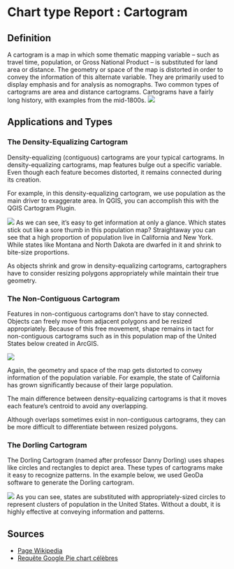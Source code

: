 # Chart type Report : Cartogram

## Definition
A cartogram is a map in which some thematic mapping variable – such as travel time, population, or Gross National Product – is substituted for land area or distance. The geometry or space of the map is distorted in order to convey the information of this alternate variable. They are primarily used to display emphasis and for analysis as nomographs.
Two common types of cartograms are area and distance cartograms. Cartograms have a fairly long history, with examples from the mid-1800s. 
![](https://wiki2.org/en/Cartogram#/media/File:Cartlinearlarge.png)
 
## Applications and Types

### The Density-Equalizing Cartogram
Density-equalizing (contiguous) cartograms are your typical cartograms. In density-equalizing cartograms, map features bulge out a specific variable. Even though each feature becomes distorted, it remains connected during its creation.

For example, in this density-equalizing cartogram, we use population as the main driver to exaggerate area. In QGIS, you can accomplish this with the QGIS Cartogram Plugin.

![](http://gisgeography.com/wp-content/uploads/2016/09/Density-Equalizing-Cartograms.png)
As we can see, it’s easy to get information at only a glance. Which states stick out like a sore thumb in this population map? Straightaway you can see that a high proportion of population live in California and New York. While states like Montana and North Dakota are dwarfed in it and shrink to bite-size proportions.

As objects shrink and grow in density-equalizing cartograms, cartographers have to consider resizing polygons appropriately while maintain their true geometry.

### The Non-Contiguous Cartogram

Features in non-contiguous cartograms don’t have to stay connected. Objects can freely move from adjacent polygons and be resized appropriately. Because of this free movement, shape remains in tact for non-contiguous cartograms such as in this population map of the United States below created in ArcGIS.


![](http://gisgeography.com/wp-content/uploads/2016/09/Non-Contiguous-Cartogram-2.png)

Again, the geometry and space of the map gets distorted to convey information of the population variable. For example, the state of California has grown significantly because of their large population.

The main difference between density-equalizing cartograms is that it moves each feature’s centroid to avoid any overlapping.

Although overlaps sometimes exist in non-contiguous cartograms, they can be more difficult to differentiate between resized polygons.


### The Dorling Cartogram
The Dorling Cartogram (named after professor Danny Dorling) uses shapes like circles and rectangles to depict area. These types of cartograms make it easy to recognize patterns. In the example below, we used GeoDa software to generate the Dorling cartogram.

![](http://gisgeography.com/wp-content/uploads/2016/09/Dorling-Cartogram.png)
As you can see, states are substituted with appropriately-sized circles to represent clusters of population in the United States. Without a doubt, it is highly effective at conveying information and patterns.

## Sources
<ul>
 <li>
<a href="https://fr.wikipedia.org/wiki/Diagramme_circulaire">Page Wikipedia</a>
 </li>
  <li>
<a href="https://www.google.fr/search?q=pie+chart+celebres&client=firefox-b&dcr=0&source=lnms&tbm=isch&sa=X&ved=0ahUKEwifvJDv-t_YAhUHXBQKHfmbD-8Q_AUICigB&biw=1366&bih=656#imgrc=DfYR5rS2rH8F2M:">Requête Google Pie chart célèbres</a>
 </li>

</ul>
